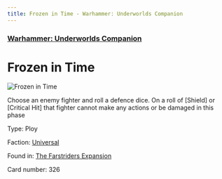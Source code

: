 ```yaml
---
title: Frozen in Time - Warhammer: Underworlds Companion
---
```


### [Warhammer: Underworlds Companion](https://guidokessels.github.io/wh-underworlds)

  

# Frozen in Time

![Frozen in Time](https://warhammerunderworlds.com/wp-content/uploads/sites/6/2018/03/326_ENG.png)

Choose an enemy fighter and roll a defence dice. On a roll of [Shield] or [Critical Hit] that fighter cannot make any actions or be damaged in this phase

Type: Ploy

Faction: [Universal](https://guidokessels.github.io/wh-underworlds/factions/universal)

Found in: [The Farstriders Expansion](https://guidokessels.github.io/wh-underworlds/locations/the-farstriders-expansion)

Card number: 326

